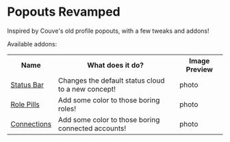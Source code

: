 # Popouts Revamped
Inspired by Couve's old profile popouts, with a few tweaks and addons!

Available addons:
<table>
  <tr> 
    <th>Name</th>
    <th>What does it do?</th>
    <th>Image Preview</th>
  </tr> 
  <tr>
    <td><a href='https://github.com/Krammeth/css-snippets/blob/main/PopoutsRevamped/Addons/PRA-StatusBar.css'>Status Bar</a></td>
    <td>Changes the default status cloud to a new concept!</td>
    <td>photo</td>
  </tr>
  <tr>
    <td><a href='https://github.com/Krammeth/css-snippets/blob/main/PopoutsRevamped/Addons/PRA-RolePills.css'>Role Pills</a></td>
    <td>Add some color to those boring roles!</td>
    <td>photo</td>
  </tr>
  <tr>
    <td><a href='https://github.com/Krammeth/css-snippets/blob/main/PopoutsRevamped/Addons/PRA-Connections.css'>Connections</a></td>
    <td>Add some color to those boring connected accounts!</td>
    <td>photo</td>
  </tr>
</table>